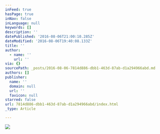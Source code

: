 ```yaml
---
inFeed: true
hasPage: true
inNav: false
inLanguage: null
keywords: []
description: ''
datePublished: '2016-08-06T21:00:10.285Z'
dateModified: '2016-08-06T19:40:08.133Z'
title: ''
author:
  - name: ''
    url: ''
via: {}
sourcePath: _posts/2016-08-06-7814d886-dbb1-463d-87ab-d1a294966abd.md
authors: []
publisher:
  name: ''
  domain: null
  url: ''
  favicon: null
starred: false
url: 7814d886-dbb1-463d-87ab-d1a294966abd/index.html
_type: Article

---
```

![](https://the-grid-user-content.s3-us-west-2.amazonaws.com/72253321-785d-4170-8493-f41773f8c305.png)
